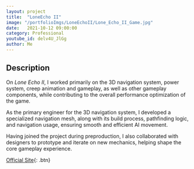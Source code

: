 ```yaml
---
layout: project
title:  "LoneEcho II"
image: "/portfolioImgs/LoneEchoII/Lone_Echo_II_Game.jpg"
date:   2021-10-12 09:00:00
category: Professional
youtube_id: delv4U_JlGg
author: Me
---
```



## Description
On *Lone Echo II*, I worked primarily on the 3D navigation system, power system, creep animation and gameplay, as well as other gameplay components, while contributing to the overall performance optimization of the game.

As the primary engineer for the 3D navigation system, I developed a specialized navigation mesh, along with its build process, pathfinding logic, and navigation usage, ensuring smooth and efficient AI movement.

Having joined the project during preproduction, I also collaborated with designers to prototype and iterate on new mechanics, helping shape the core gameplay experience.

[Official Site](https://www.meta.com/experiences/pcvr/lone-echo-ii/1711938725528735/?srsltid=AfmBOoomt9L3qYbnbBSq_PemLg-tu7qWpKUgNC-ZXic58_h57Rsj_2ms){: .btn}